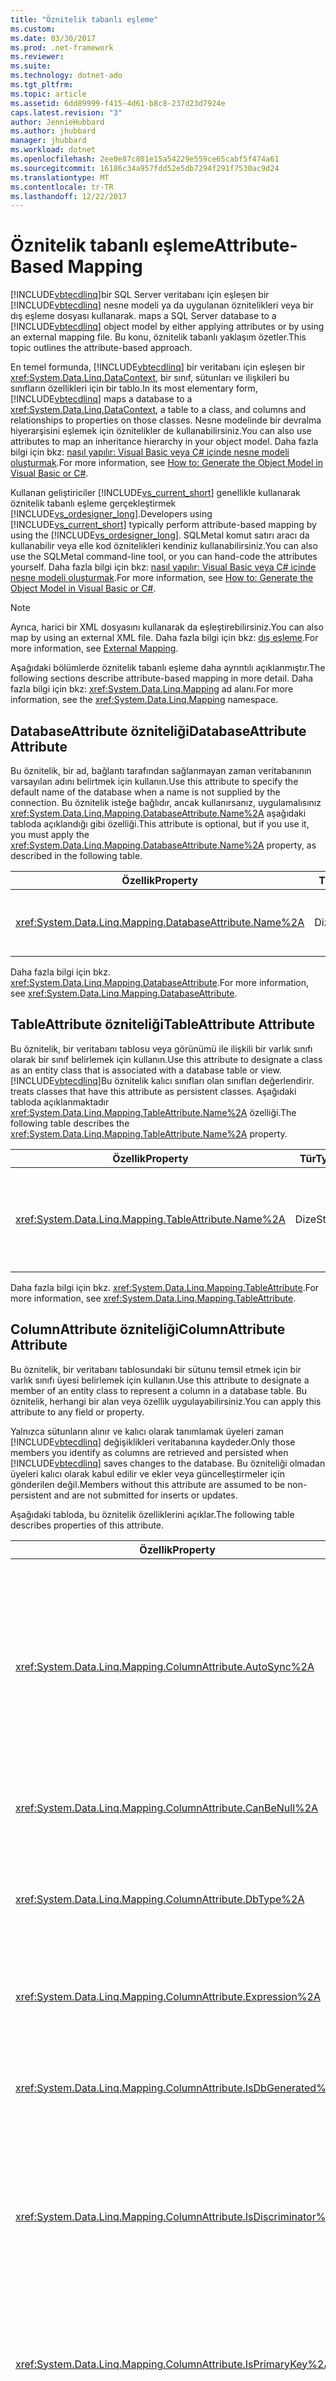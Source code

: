 ```yaml
---
title: "Öznitelik tabanlı eşleme"
ms.custom: 
ms.date: 03/30/2017
ms.prod: .net-framework
ms.reviewer: 
ms.suite: 
ms.technology: dotnet-ado
ms.tgt_pltfrm: 
ms.topic: article
ms.assetid: 6dd89999-f415-4d61-b8c8-237d23d7924e
caps.latest.revision: "3"
author: JennieHubbard
ms.author: jhubbard
manager: jhubbard
ms.workload: dotnet
ms.openlocfilehash: 2ee0e87c801e15a54229e559ce65cabf5f474a61
ms.sourcegitcommit: 16186c34a957fdd52e5db7294f291f7530ac9d24
ms.translationtype: MT
ms.contentlocale: tr-TR
ms.lasthandoff: 12/22/2017
---
```

# <a name="attribute-based-mapping"></a><span data-ttu-id="518e0-102">Öznitelik tabanlı eşleme</span><span class="sxs-lookup"><span data-stu-id="518e0-102">Attribute-Based Mapping</span></span>
[!INCLUDE[vbtecdlinq](../../../../../../includes/vbtecdlinq-md.md)]<span data-ttu-id="518e0-103">bir SQL Server veritabanı için eşleşen bir [!INCLUDE[vbtecdlinq](../../../../../../includes/vbtecdlinq-md.md)] nesne modeli ya da uygulanan öznitelikleri veya bir dış eşleme dosyası kullanarak.</span><span class="sxs-lookup"><span data-stu-id="518e0-103"> maps a SQL Server database to a [!INCLUDE[vbtecdlinq](../../../../../../includes/vbtecdlinq-md.md)] object model by either applying attributes or by using an external mapping file.</span></span> <span data-ttu-id="518e0-104">Bu konu, öznitelik tabanlı yaklaşım özetler.</span><span class="sxs-lookup"><span data-stu-id="518e0-104">This topic outlines the attribute-based approach.</span></span>  
  
 <span data-ttu-id="518e0-105">En temel formunda, [!INCLUDE[vbtecdlinq](../../../../../../includes/vbtecdlinq-md.md)] bir veritabanı için eşleşen bir <xref:System.Data.Linq.DataContext>, bir sınıf, sütunları ve ilişkileri bu sınıfların özellikleri için bir tablo.</span><span class="sxs-lookup"><span data-stu-id="518e0-105">In its most elementary form, [!INCLUDE[vbtecdlinq](../../../../../../includes/vbtecdlinq-md.md)] maps a database to a <xref:System.Data.Linq.DataContext>, a table to a class, and columns and relationships to properties on those classes.</span></span> <span data-ttu-id="518e0-106">Nesne modelinde bir devralma hiyerarşisini eşlemek için öznitelikler de kullanabilirsiniz.</span><span class="sxs-lookup"><span data-stu-id="518e0-106">You can also use attributes to map an inheritance hierarchy in your object model.</span></span> <span data-ttu-id="518e0-107">Daha fazla bilgi için bkz: [nasıl yapılır: Visual Basic veya C# içinde nesne modeli oluşturmak](../../../../../../docs/framework/data/adonet/sql/linq/how-to-generate-the-object-model-in-visual-basic-or-csharp.md).</span><span class="sxs-lookup"><span data-stu-id="518e0-107">For more information, see [How to: Generate the Object Model in Visual Basic or C#](../../../../../../docs/framework/data/adonet/sql/linq/how-to-generate-the-object-model-in-visual-basic-or-csharp.md).</span></span>  
  
 <span data-ttu-id="518e0-108">Kullanan geliştiriciler [!INCLUDE[vs_current_short](../../../../../../includes/vs-current-short-md.md)] genellikle kullanarak öznitelik tabanlı eşleme gerçekleştirmek [!INCLUDE[vs_ordesigner_long](../../../../../../includes/vs-ordesigner-long-md.md)].</span><span class="sxs-lookup"><span data-stu-id="518e0-108">Developers using [!INCLUDE[vs_current_short](../../../../../../includes/vs-current-short-md.md)] typically perform attribute-based mapping by using the [!INCLUDE[vs_ordesigner_long](../../../../../../includes/vs-ordesigner-long-md.md)].</span></span> <span data-ttu-id="518e0-109">SQLMetal komut satırı aracı da kullanabilir veya elle kod öznitelikleri kendiniz kullanabilirsiniz.</span><span class="sxs-lookup"><span data-stu-id="518e0-109">You can also use the SQLMetal command-line tool, or you can hand-code the attributes yourself.</span></span> <span data-ttu-id="518e0-110">Daha fazla bilgi için bkz: [nasıl yapılır: Visual Basic veya C# içinde nesne modeli oluşturmak](../../../../../../docs/framework/data/adonet/sql/linq/how-to-generate-the-object-model-in-visual-basic-or-csharp.md).</span><span class="sxs-lookup"><span data-stu-id="518e0-110">For more information, see [How to: Generate the Object Model in Visual Basic or C#](../../../../../../docs/framework/data/adonet/sql/linq/how-to-generate-the-object-model-in-visual-basic-or-csharp.md).</span></span>  
  
> [!NOTE]
>  <span data-ttu-id="518e0-111">Ayrıca, harici bir XML dosyasını kullanarak da eşleştirebilirsiniz.</span><span class="sxs-lookup"><span data-stu-id="518e0-111">You can also map by using an external XML file.</span></span> <span data-ttu-id="518e0-112">Daha fazla bilgi için bkz: [dış eşleme](../../../../../../docs/framework/data/adonet/sql/linq/external-mapping.md).</span><span class="sxs-lookup"><span data-stu-id="518e0-112">For more information, see [External Mapping](../../../../../../docs/framework/data/adonet/sql/linq/external-mapping.md).</span></span>  
  
 <span data-ttu-id="518e0-113">Aşağıdaki bölümlerde öznitelik tabanlı eşleme daha ayrıntılı açıklanmıştır.</span><span class="sxs-lookup"><span data-stu-id="518e0-113">The following sections describe attribute-based mapping in more detail.</span></span> <span data-ttu-id="518e0-114">Daha fazla bilgi için bkz: <xref:System.Data.Linq.Mapping> ad alanı.</span><span class="sxs-lookup"><span data-stu-id="518e0-114">For more information, see the <xref:System.Data.Linq.Mapping> namespace.</span></span>  
  
## <a name="databaseattribute-attribute"></a><span data-ttu-id="518e0-115">DatabaseAttribute özniteliği</span><span class="sxs-lookup"><span data-stu-id="518e0-115">DatabaseAttribute Attribute</span></span>  
 <span data-ttu-id="518e0-116">Bu öznitelik, bir ad, bağlantı tarafından sağlanmayan zaman veritabanının varsayılan adını belirtmek için kullanın.</span><span class="sxs-lookup"><span data-stu-id="518e0-116">Use this attribute to specify the default name of the database when a name is not supplied by the connection.</span></span> <span data-ttu-id="518e0-117">Bu öznitelik isteğe bağlıdır, ancak kullanırsanız, uygulamalısınız <xref:System.Data.Linq.Mapping.DatabaseAttribute.Name%2A> aşağıdaki tabloda açıklandığı gibi özelliği.</span><span class="sxs-lookup"><span data-stu-id="518e0-117">This attribute is optional, but if you use it, you must apply the <xref:System.Data.Linq.Mapping.DatabaseAttribute.Name%2A> property, as described in the following table.</span></span>  
  
|<span data-ttu-id="518e0-118">Özellik</span><span class="sxs-lookup"><span data-stu-id="518e0-118">Property</span></span>|<span data-ttu-id="518e0-119">Tür</span><span class="sxs-lookup"><span data-stu-id="518e0-119">Type</span></span>|<span data-ttu-id="518e0-120">Varsayılan</span><span class="sxs-lookup"><span data-stu-id="518e0-120">Default</span></span>|<span data-ttu-id="518e0-121">Açıklama</span><span class="sxs-lookup"><span data-stu-id="518e0-121">Description</span></span>|  
|--------------|----------|-------------|-----------------|  
|<xref:System.Data.Linq.Mapping.DatabaseAttribute.Name%2A>|<span data-ttu-id="518e0-122">Dize</span><span class="sxs-lookup"><span data-stu-id="518e0-122">String</span></span>|<span data-ttu-id="518e0-123">Bkz:<xref:System.Data.Linq.Mapping.DatabaseAttribute.Name%2A></span><span class="sxs-lookup"><span data-stu-id="518e0-123">See <xref:System.Data.Linq.Mapping.DatabaseAttribute.Name%2A></span></span>|<span data-ttu-id="518e0-124">İle kullanılan kendi <xref:System.Data.Linq.Mapping.DatabaseAttribute.Name%2A> özelliği, veritabanı adını belirtir.</span><span class="sxs-lookup"><span data-stu-id="518e0-124">Used with its <xref:System.Data.Linq.Mapping.DatabaseAttribute.Name%2A> property, specifies the name of the database.</span></span>|  
  
 <span data-ttu-id="518e0-125">Daha fazla bilgi için bkz. <xref:System.Data.Linq.Mapping.DatabaseAttribute>.</span><span class="sxs-lookup"><span data-stu-id="518e0-125">For more information, see <xref:System.Data.Linq.Mapping.DatabaseAttribute>.</span></span>  
  
## <a name="tableattribute-attribute"></a><span data-ttu-id="518e0-126">TableAttribute özniteliği</span><span class="sxs-lookup"><span data-stu-id="518e0-126">TableAttribute Attribute</span></span>  
 <span data-ttu-id="518e0-127">Bu öznitelik, bir veritabanı tablosu veya görünümü ile ilişkili bir varlık sınıfı olarak bir sınıf belirlemek için kullanın.</span><span class="sxs-lookup"><span data-stu-id="518e0-127">Use this attribute to designate a class as an entity class that is associated with a database table or view.</span></span> [!INCLUDE[vbtecdlinq](../../../../../../includes/vbtecdlinq-md.md)]<span data-ttu-id="518e0-128">Bu öznitelik kalıcı sınıfları olan sınıfları değerlendirir.</span><span class="sxs-lookup"><span data-stu-id="518e0-128"> treats classes that have this attribute as persistent classes.</span></span> <span data-ttu-id="518e0-129">Aşağıdaki tabloda açıklanmaktadır <xref:System.Data.Linq.Mapping.TableAttribute.Name%2A> özelliği.</span><span class="sxs-lookup"><span data-stu-id="518e0-129">The following table describes the <xref:System.Data.Linq.Mapping.TableAttribute.Name%2A> property.</span></span>  
  
|<span data-ttu-id="518e0-130">Özellik</span><span class="sxs-lookup"><span data-stu-id="518e0-130">Property</span></span>|<span data-ttu-id="518e0-131">Tür</span><span class="sxs-lookup"><span data-stu-id="518e0-131">Type</span></span>|<span data-ttu-id="518e0-132">Varsayılan</span><span class="sxs-lookup"><span data-stu-id="518e0-132">Default</span></span>|<span data-ttu-id="518e0-133">Açıklama</span><span class="sxs-lookup"><span data-stu-id="518e0-133">Description</span></span>|  
|--------------|----------|-------------|-----------------|  
|<xref:System.Data.Linq.Mapping.TableAttribute.Name%2A>|<span data-ttu-id="518e0-134">Dize</span><span class="sxs-lookup"><span data-stu-id="518e0-134">String</span></span>|<span data-ttu-id="518e0-135">Sınıf adı olarak aynı dize</span><span class="sxs-lookup"><span data-stu-id="518e0-135">Same string as class name</span></span>|<span data-ttu-id="518e0-136">Bir sınıf, bir veritabanı tablosu ile ilişkilendirilmiş bir varlık sınıfı olarak belirler.</span><span class="sxs-lookup"><span data-stu-id="518e0-136">Designates a class as an entity class associated with a database table.</span></span>|  
  
 <span data-ttu-id="518e0-137">Daha fazla bilgi için bkz. <xref:System.Data.Linq.Mapping.TableAttribute>.</span><span class="sxs-lookup"><span data-stu-id="518e0-137">For more information, see <xref:System.Data.Linq.Mapping.TableAttribute>.</span></span>  
  
## <a name="columnattribute-attribute"></a><span data-ttu-id="518e0-138">ColumnAttribute özniteliği</span><span class="sxs-lookup"><span data-stu-id="518e0-138">ColumnAttribute Attribute</span></span>  
 <span data-ttu-id="518e0-139">Bu öznitelik, bir veritabanı tablosundaki bir sütunu temsil etmek için bir varlık sınıfı üyesi belirlemek için kullanın.</span><span class="sxs-lookup"><span data-stu-id="518e0-139">Use this attribute to designate a member of an entity class to represent a column in a database table.</span></span> <span data-ttu-id="518e0-140">Bu öznitelik, herhangi bir alan veya özellik uygulayabilirsiniz.</span><span class="sxs-lookup"><span data-stu-id="518e0-140">You can apply this attribute to any field or property.</span></span>  
  
 <span data-ttu-id="518e0-141">Yalnızca sütunların alınır ve kalıcı olarak tanımlamak üyeleri zaman [!INCLUDE[vbtecdlinq](../../../../../../includes/vbtecdlinq-md.md)] değişiklikleri veritabanına kaydeder.</span><span class="sxs-lookup"><span data-stu-id="518e0-141">Only those members you identify as columns are retrieved and persisted when [!INCLUDE[vbtecdlinq](../../../../../../includes/vbtecdlinq-md.md)] saves changes to the database.</span></span> <span data-ttu-id="518e0-142">Bu özniteliği olmadan üyeleri kalıcı olarak kabul edilir ve ekler veya güncelleştirmeler için gönderilen değil.</span><span class="sxs-lookup"><span data-stu-id="518e0-142">Members without this attribute are assumed to be non-persistent and are not submitted for inserts or updates.</span></span>  
  
 <span data-ttu-id="518e0-143">Aşağıdaki tabloda, bu öznitelik özelliklerini açıklar.</span><span class="sxs-lookup"><span data-stu-id="518e0-143">The following table describes properties of this attribute.</span></span>  
  
|<span data-ttu-id="518e0-144">Özellik</span><span class="sxs-lookup"><span data-stu-id="518e0-144">Property</span></span>|<span data-ttu-id="518e0-145">Tür</span><span class="sxs-lookup"><span data-stu-id="518e0-145">Type</span></span>|<span data-ttu-id="518e0-146">Varsayılan</span><span class="sxs-lookup"><span data-stu-id="518e0-146">Default</span></span>|<span data-ttu-id="518e0-147">Açıklama</span><span class="sxs-lookup"><span data-stu-id="518e0-147">Description</span></span>|  
|--------------|----------|-------------|-----------------|  
|<xref:System.Data.Linq.Mapping.ColumnAttribute.AutoSync%2A>|<span data-ttu-id="518e0-148">AutoSync</span><span class="sxs-lookup"><span data-stu-id="518e0-148">AutoSync</span></span>|<span data-ttu-id="518e0-149">Hiçbir zaman</span><span class="sxs-lookup"><span data-stu-id="518e0-149">Never</span></span>|<span data-ttu-id="518e0-150">Ortak dil çalışma zamanı (CLR) değerini almak için bir ekleme veya güncelleştirme işlemi sonra bildirir.</span><span class="sxs-lookup"><span data-stu-id="518e0-150">Instructs the common language runtime (CLR) to retrieve the value after an insert or update operation.</span></span><br /><br /> <span data-ttu-id="518e0-151">Seçenekler: Her zaman, hiçbir zaman, in, eklerken.</span><span class="sxs-lookup"><span data-stu-id="518e0-151">Options: Always, Never, OnUpdate, OnInsert.</span></span>|  
|<xref:System.Data.Linq.Mapping.ColumnAttribute.CanBeNull%2A>|<span data-ttu-id="518e0-152">Boole değeri</span><span class="sxs-lookup"><span data-stu-id="518e0-152">Boolean</span></span>|`true`|<span data-ttu-id="518e0-153">Bir sütunu null değerler içerebilir gösterir.</span><span class="sxs-lookup"><span data-stu-id="518e0-153">Indicates that a column can contain null values.</span></span>|  
|<xref:System.Data.Linq.Mapping.ColumnAttribute.DbType%2A>|<span data-ttu-id="518e0-154">Dize</span><span class="sxs-lookup"><span data-stu-id="518e0-154">String</span></span>|<span data-ttu-id="518e0-155">Çıkarsanan veritabanı sütun türü</span><span class="sxs-lookup"><span data-stu-id="518e0-155">Inferred database column type</span></span>|<span data-ttu-id="518e0-156">Veritabanı türleri ve değiştiricileri veritabanı sütununun türünü belirtmek için kullanır.</span><span class="sxs-lookup"><span data-stu-id="518e0-156">Uses database types and modifiers to specify the type of the database column.</span></span>|  
|<xref:System.Data.Linq.Mapping.ColumnAttribute.Expression%2A>|<span data-ttu-id="518e0-157">Dize</span><span class="sxs-lookup"><span data-stu-id="518e0-157">String</span></span>|<span data-ttu-id="518e0-158">boş</span><span class="sxs-lookup"><span data-stu-id="518e0-158">Empty</span></span>|<span data-ttu-id="518e0-159">Hesaplanmış bir sütun bir veritabanında tanımlar.</span><span class="sxs-lookup"><span data-stu-id="518e0-159">Defines a computed column in a database.</span></span>|  
|<xref:System.Data.Linq.Mapping.ColumnAttribute.IsDbGenerated%2A>|<span data-ttu-id="518e0-160">Boole değeri</span><span class="sxs-lookup"><span data-stu-id="518e0-160">Boolean</span></span>|`false`|<span data-ttu-id="518e0-161">Bir sütun veritabanı otomatik oluşturur değerleri içerdiğini gösterir.</span><span class="sxs-lookup"><span data-stu-id="518e0-161">Indicates that a column contains values that the database auto-generates.</span></span>|  
|<xref:System.Data.Linq.Mapping.ColumnAttribute.IsDiscriminator%2A>|<span data-ttu-id="518e0-162">Boole değeri</span><span class="sxs-lookup"><span data-stu-id="518e0-162">Boolean</span></span>|`false`|<span data-ttu-id="518e0-163">Sütun için bir Ayrıştırıcıyı değer içerdiğini gösterir bir [!INCLUDE[vbtecdlinq](../../../../../../includes/vbtecdlinq-md.md)] Devralma Hiyerarşisi.</span><span class="sxs-lookup"><span data-stu-id="518e0-163">Indicates that the column contains a discriminator value for a [!INCLUDE[vbtecdlinq](../../../../../../includes/vbtecdlinq-md.md)] inheritance hierarchy.</span></span>|  
|<xref:System.Data.Linq.Mapping.ColumnAttribute.IsPrimaryKey%2A>|<span data-ttu-id="518e0-164">Boole değeri</span><span class="sxs-lookup"><span data-stu-id="518e0-164">Boolean</span></span>|`false`|<span data-ttu-id="518e0-165">Bu sınıf üyesi veya birincil anahtarlar tablosunun parçası olan bir sütunu temsil ettiğini belirtir.</span><span class="sxs-lookup"><span data-stu-id="518e0-165">Specifies that this class member represents a column that is or is part of the primary keys of the table.</span></span>|  
|<xref:System.Data.Linq.Mapping.ColumnAttribute.IsVersion%2A>|<span data-ttu-id="518e0-166">Boole değeri</span><span class="sxs-lookup"><span data-stu-id="518e0-166">Boolean</span></span>|`false`|<span data-ttu-id="518e0-167">Üyenin sütun türü veritabanı zaman damgası veya sürüm numarası tanımlar.</span><span class="sxs-lookup"><span data-stu-id="518e0-167">Identifies the column type of the member as a database timestamp or version number.</span></span>|  
|<xref:System.Data.Linq.Mapping.ColumnAttribute.UpdateCheck%2A>|<span data-ttu-id="518e0-168">UpdateCheck</span><span class="sxs-lookup"><span data-stu-id="518e0-168">UpdateCheck</span></span>|<span data-ttu-id="518e0-169">`Always`, sürece <xref:System.Data.Linq.Mapping.ColumnAttribute.IsVersion%2A> olan `true` üyesi için</span><span class="sxs-lookup"><span data-stu-id="518e0-169">`Always`, unless <xref:System.Data.Linq.Mapping.ColumnAttribute.IsVersion%2A> is `true` for a member</span></span>|<span data-ttu-id="518e0-170">Belirtir nasıl [!INCLUDE[vbtecdlinq](../../../../../../includes/vbtecdlinq-md.md)] iyimser eşzamanlılık çakışmalarını algılama yaklaşıyor.</span><span class="sxs-lookup"><span data-stu-id="518e0-170">Specifies how [!INCLUDE[vbtecdlinq](../../../../../../includes/vbtecdlinq-md.md)] approaches the detection of optimistic concurrency conflicts.</span></span>|  
  
 <span data-ttu-id="518e0-171">Daha fazla bilgi için bkz. <xref:System.Data.Linq.Mapping.ColumnAttribute>.</span><span class="sxs-lookup"><span data-stu-id="518e0-171">For more information, see <xref:System.Data.Linq.Mapping.ColumnAttribute>.</span></span>  
  
> [!NOTE]
>  <span data-ttu-id="518e0-172">AssociationAttribute ve ColumnAttribute depolama özellik değerleri büyük küçük harf duyarlıdır.</span><span class="sxs-lookup"><span data-stu-id="518e0-172">AssociationAttribute and ColumnAttribute Storage property values are case sensitive.</span></span> <span data-ttu-id="518e0-173">Örneğin, öznitelikte AssociationAttribute.Storage özelliği için kullanılan değerler başka bir yerde kod içinde kullanılan karşılık gelen özellik adları söz konusu eşleştiğinden emin olun.</span><span class="sxs-lookup"><span data-stu-id="518e0-173">For example, ensure that values used in the attribute for the AssociationAttribute.Storage property match the case for the corresponding property names used elsewhere in the code.</span></span> <span data-ttu-id="518e0-174">Bu, tüm .NET programlama dili için olanlar genellikle büyük dahil olmak üzere küçük harf duyarlı, olmayan geçerlidir [!INCLUDE[vb_current_short](../../../../../../includes/vb-current-short-md.md)].</span><span class="sxs-lookup"><span data-stu-id="518e0-174">This applies to all .NET programming languages, even those which are not typically case sensitive, including [!INCLUDE[vb_current_short](../../../../../../includes/vb-current-short-md.md)].</span></span> <span data-ttu-id="518e0-175">Depo özelliği hakkında daha fazla bilgi için bkz: <xref:System.Data.Linq.Mapping.DataAttribute.Storage%2A?displayProperty=nameWithType>.</span><span class="sxs-lookup"><span data-stu-id="518e0-175">For more information about the Storage property, see <xref:System.Data.Linq.Mapping.DataAttribute.Storage%2A?displayProperty=nameWithType>.</span></span>  
  
## <a name="associationattribute-attribute"></a><span data-ttu-id="518e0-176">AssociationAttribute özniteliği</span><span class="sxs-lookup"><span data-stu-id="518e0-176">AssociationAttribute Attribute</span></span>  
 <span data-ttu-id="518e0-177">Bu öznitelik, bir ilişki veritabanındaki yabancı anahtarı için birincil anahtar ilişkisi gibi göstermek için bir özellik belirlemek için kullanın.</span><span class="sxs-lookup"><span data-stu-id="518e0-177">Use this attribute to designate a property to represent an association in the database, such as a foreign key to primary key relationship.</span></span> <span data-ttu-id="518e0-178">İlişkiler hakkında daha fazla bilgi için bkz: [nasıl yapılır: eşleme veritabanı ilişkileri](../../../../../../docs/framework/data/adonet/sql/linq/how-to-map-database-relationships.md).</span><span class="sxs-lookup"><span data-stu-id="518e0-178">For more information about relationships, see [How to: Map Database Relationships](../../../../../../docs/framework/data/adonet/sql/linq/how-to-map-database-relationships.md).</span></span>  
  
 <span data-ttu-id="518e0-179">Aşağıdaki tabloda, bu öznitelik özelliklerini açıklar.</span><span class="sxs-lookup"><span data-stu-id="518e0-179">The following table describes properties of this attribute.</span></span>  
  
|<span data-ttu-id="518e0-180">Özellik</span><span class="sxs-lookup"><span data-stu-id="518e0-180">Property</span></span>|<span data-ttu-id="518e0-181">Tür</span><span class="sxs-lookup"><span data-stu-id="518e0-181">Type</span></span>|<span data-ttu-id="518e0-182">Varsayılan</span><span class="sxs-lookup"><span data-stu-id="518e0-182">Default</span></span>|<span data-ttu-id="518e0-183">Açıklama</span><span class="sxs-lookup"><span data-stu-id="518e0-183">Description</span></span>|  
|--------------|----------|-------------|-----------------|  
|<xref:System.Data.Linq.Mapping.AssociationAttribute.DeleteOnNull%2A>|<span data-ttu-id="518e0-184">Boole değeri</span><span class="sxs-lookup"><span data-stu-id="518e0-184">Boolean</span></span>|`false`|<span data-ttu-id="518e0-185">İlişkilendirme ayarlandığında, yabancı anahtar üyeleri olan tüm null ilişkilendirme yerleştirildiğinde, nesneyi siler null.</span><span class="sxs-lookup"><span data-stu-id="518e0-185">When placed on an association whose foreign key members are all non-nullable, deletes the object when the association is set to null.</span></span>|  
|<xref:System.Data.Linq.Mapping.AssociationAttribute.DeleteRule%2A>|<span data-ttu-id="518e0-186">Dize</span><span class="sxs-lookup"><span data-stu-id="518e0-186">String</span></span>|<span data-ttu-id="518e0-187">Yok.</span><span class="sxs-lookup"><span data-stu-id="518e0-187">None</span></span>|<span data-ttu-id="518e0-188">Silme davranışı ilişki ekler.</span><span class="sxs-lookup"><span data-stu-id="518e0-188">Adds delete behavior to an association.</span></span>|  
|<xref:System.Data.Linq.Mapping.AssociationAttribute.IsForeignKey%2A>|<span data-ttu-id="518e0-189">Boole değeri</span><span class="sxs-lookup"><span data-stu-id="518e0-189">Boolean</span></span>|`false`|<span data-ttu-id="518e0-190">TRUE ise, bir veritabanı ilişkisi temsil eden bir ilişki yabancı anahtar olarak üye belirler.</span><span class="sxs-lookup"><span data-stu-id="518e0-190">If true, designates the member as the foreign key in an association representing a database relationship.</span></span>|  
|<xref:System.Data.Linq.Mapping.AssociationAttribute.IsUnique%2A>|<span data-ttu-id="518e0-191">Boole değeri</span><span class="sxs-lookup"><span data-stu-id="518e0-191">Boolean</span></span>|`false`|<span data-ttu-id="518e0-192">TRUE ise, yabancı anahtar benzersizlik kısıtlamasını gösterir.</span><span class="sxs-lookup"><span data-stu-id="518e0-192">If true, indicates a uniqueness constraint on the foreign key.</span></span>|  
|<xref:System.Data.Linq.Mapping.AssociationAttribute.OtherKey%2A>|<span data-ttu-id="518e0-193">Dize</span><span class="sxs-lookup"><span data-stu-id="518e0-193">String</span></span>|<span data-ttu-id="518e0-194">İlgili sınıf kimliği</span><span class="sxs-lookup"><span data-stu-id="518e0-194">ID of the related class</span></span>|<span data-ttu-id="518e0-195">İlişkinin diğer taraftaki anahtar değerleri olarak hedef varlık sınıfı bir veya daha fazla üyesi belirler.</span><span class="sxs-lookup"><span data-stu-id="518e0-195">Designates one or more members of the target entity class as key values on the other side of the association.</span></span>|  
|<xref:System.Data.Linq.Mapping.AssociationAttribute.ThisKey%2A>|<span data-ttu-id="518e0-196">Dize</span><span class="sxs-lookup"><span data-stu-id="518e0-196">String</span></span>|<span data-ttu-id="518e0-197">İçeren sınıf kimliği</span><span class="sxs-lookup"><span data-stu-id="518e0-197">ID of the containing class</span></span>|<span data-ttu-id="518e0-198">Bu varlık sınıfı üyeleri bu ilişkilendirmeyi tarafındaki anahtar değerlerini temsil edecek şekilde belirler.</span><span class="sxs-lookup"><span data-stu-id="518e0-198">Designates members of this entity class to represent the key values on this side of the association.</span></span>|  
  
 <span data-ttu-id="518e0-199">Daha fazla bilgi için bkz. <xref:System.Data.Linq.Mapping.AssociationAttribute>.</span><span class="sxs-lookup"><span data-stu-id="518e0-199">For more information, see <xref:System.Data.Linq.Mapping.AssociationAttribute>.</span></span>  
  
> [!NOTE]
>  <span data-ttu-id="518e0-200">AssociationAttribute ve ColumnAttribute depolama özellik değerleri büyük küçük harf duyarlıdır.</span><span class="sxs-lookup"><span data-stu-id="518e0-200">AssociationAttribute and ColumnAttribute Storage property values are case sensitive.</span></span> <span data-ttu-id="518e0-201">Örneğin, öznitelikte AssociationAttribute.Storage özelliği için kullanılan değerler başka bir yerde kod içinde kullanılan karşılık gelen özellik adları söz konusu eşleştiğinden emin olun.</span><span class="sxs-lookup"><span data-stu-id="518e0-201">For example, ensure that values used in the attribute for the AssociationAttribute.Storage property match the case for the corresponding property names used elsewhere in the code.</span></span> <span data-ttu-id="518e0-202">Bu, tüm .NET programlama dili için olanlar genellikle büyük dahil olmak üzere küçük harf duyarlı, olmayan geçerlidir [!INCLUDE[vb_current_short](../../../../../../includes/vb-current-short-md.md)].</span><span class="sxs-lookup"><span data-stu-id="518e0-202">This applies to all .NET programming languages, even those which are not typically case sensitive, including [!INCLUDE[vb_current_short](../../../../../../includes/vb-current-short-md.md)].</span></span> <span data-ttu-id="518e0-203">Depo özelliği hakkında daha fazla bilgi için bkz: <xref:System.Data.Linq.Mapping.DataAttribute.Storage%2A?displayProperty=nameWithType>.</span><span class="sxs-lookup"><span data-stu-id="518e0-203">For more information about the Storage property, see <xref:System.Data.Linq.Mapping.DataAttribute.Storage%2A?displayProperty=nameWithType>.</span></span>  
  
## <a name="inheritancemappingattribute-attribute"></a><span data-ttu-id="518e0-204">InheritanceMappingAttribute özniteliği</span><span class="sxs-lookup"><span data-stu-id="518e0-204">InheritanceMappingAttribute Attribute</span></span>  
 <span data-ttu-id="518e0-205">Bu öznitelik, bir devralma hiyerarşisini eşlemek için kullanın.</span><span class="sxs-lookup"><span data-stu-id="518e0-205">Use this attribute to map an inheritance hierarchy.</span></span>  
  
 <span data-ttu-id="518e0-206">Aşağıdaki tabloda, bu öznitelik özelliklerini açıklar.</span><span class="sxs-lookup"><span data-stu-id="518e0-206">The following table describes properties of this attribute.</span></span>  
  
|<span data-ttu-id="518e0-207">Özellik</span><span class="sxs-lookup"><span data-stu-id="518e0-207">Property</span></span>|<span data-ttu-id="518e0-208">Tür</span><span class="sxs-lookup"><span data-stu-id="518e0-208">Type</span></span>|<span data-ttu-id="518e0-209">Varsayılan</span><span class="sxs-lookup"><span data-stu-id="518e0-209">Default</span></span>|<span data-ttu-id="518e0-210">Açıklama</span><span class="sxs-lookup"><span data-stu-id="518e0-210">Description</span></span>|  
|--------------|----------|-------------|-----------------|  
|<xref:System.Data.Linq.Mapping.InheritanceMappingAttribute.Code%2A>|<span data-ttu-id="518e0-211">Dize</span><span class="sxs-lookup"><span data-stu-id="518e0-211">String</span></span>|<span data-ttu-id="518e0-212">Yok.</span><span class="sxs-lookup"><span data-stu-id="518e0-212">None.</span></span> <span data-ttu-id="518e0-213">Değer sağlanmalıdır.</span><span class="sxs-lookup"><span data-stu-id="518e0-213">Value must be supplied.</span></span>|<span data-ttu-id="518e0-214">Ayrıştırıcı kodu değerini belirtir.</span><span class="sxs-lookup"><span data-stu-id="518e0-214">Specifies the code value of the discriminator.</span></span>|  
|<xref:System.Data.Linq.Mapping.InheritanceMappingAttribute.IsDefault%2A>|<span data-ttu-id="518e0-215">Boole değeri</span><span class="sxs-lookup"><span data-stu-id="518e0-215">Boolean</span></span>|`false`|<span data-ttu-id="518e0-216">Ayrıştırıcı değer deposunda belirtilen değerlerden biri eşleştiğinde true ise, bu tür bir nesne örneği oluşturur.</span><span class="sxs-lookup"><span data-stu-id="518e0-216">If true, instantiates an object of this type when no discriminator value in the store matches any one of the specified values.</span></span>|  
|<xref:System.Data.Linq.Mapping.InheritanceMappingAttribute.Type%2A>|<span data-ttu-id="518e0-217">Tür</span><span class="sxs-lookup"><span data-stu-id="518e0-217">Type</span></span>|<span data-ttu-id="518e0-218">Yok.</span><span class="sxs-lookup"><span data-stu-id="518e0-218">None.</span></span> <span data-ttu-id="518e0-219">Değer sağlanmalıdır.</span><span class="sxs-lookup"><span data-stu-id="518e0-219">Value must be supplied.</span></span>|<span data-ttu-id="518e0-220">Hiyerarşi içinde sınıf türünü belirtir.</span><span class="sxs-lookup"><span data-stu-id="518e0-220">Specifies the type of the class in the hierarchy.</span></span>|  
  
 <span data-ttu-id="518e0-221">Daha fazla bilgi için bkz. <xref:System.Data.Linq.Mapping.InheritanceMappingAttribute>.</span><span class="sxs-lookup"><span data-stu-id="518e0-221">For more information, see <xref:System.Data.Linq.Mapping.InheritanceMappingAttribute>.</span></span>  
  
## <a name="functionattribute-attribute"></a><span data-ttu-id="518e0-222">FunctionAttribute özniteliği</span><span class="sxs-lookup"><span data-stu-id="518e0-222">FunctionAttribute Attribute</span></span>  
 <span data-ttu-id="518e0-223">Bu öznitelik, bir saklı yordam veya kullanıcı tanımlı işlev veritabanındaki temsil eden olarak bir yöntem belirtmek için kullanın.</span><span class="sxs-lookup"><span data-stu-id="518e0-223">Use this attribute to designate a method as representing a stored procedure or user-defined function in the database.</span></span>  
  
 <span data-ttu-id="518e0-224">Aşağıdaki tabloda, bu öznitelik özelliklerini açıklar.</span><span class="sxs-lookup"><span data-stu-id="518e0-224">The following table describes the properties of this attribute.</span></span>  
  
|<span data-ttu-id="518e0-225">Özellik</span><span class="sxs-lookup"><span data-stu-id="518e0-225">Property</span></span>|<span data-ttu-id="518e0-226">Tür</span><span class="sxs-lookup"><span data-stu-id="518e0-226">Type</span></span>|<span data-ttu-id="518e0-227">Varsayılan</span><span class="sxs-lookup"><span data-stu-id="518e0-227">Default</span></span>|<span data-ttu-id="518e0-228">Açıklama</span><span class="sxs-lookup"><span data-stu-id="518e0-228">Description</span></span>|  
|--------------|----------|-------------|-----------------|  
|<xref:System.Data.Linq.Mapping.FunctionAttribute.IsComposable%2A>|<span data-ttu-id="518e0-229">Boole değeri</span><span class="sxs-lookup"><span data-stu-id="518e0-229">Boolean</span></span>|`false`|<span data-ttu-id="518e0-230">Yanlışsa, bir saklı yordam için eşlemeyi gösterir.</span><span class="sxs-lookup"><span data-stu-id="518e0-230">If false, indicates mapping to a stored procedure.</span></span> <span data-ttu-id="518e0-231">TRUE ise, kullanıcı tanımlı bir işlev eşleme gösterir.</span><span class="sxs-lookup"><span data-stu-id="518e0-231">If true, indicates mapping to a user-defined function.</span></span>|  
|<xref:System.Data.Linq.Mapping.FunctionAttribute.Name%2A>|<span data-ttu-id="518e0-232">Dize</span><span class="sxs-lookup"><span data-stu-id="518e0-232">String</span></span>|<span data-ttu-id="518e0-233">Veritabanı adı olarak aynı dize</span><span class="sxs-lookup"><span data-stu-id="518e0-233">Same string as name in the database</span></span>|<span data-ttu-id="518e0-234">Saklı yordam veya kullanıcı tanımlı işlev adını belirtir.</span><span class="sxs-lookup"><span data-stu-id="518e0-234">Specifies the name of the stored procedure or user-defined function.</span></span>|  
  
 <span data-ttu-id="518e0-235">Daha fazla bilgi için bkz. <xref:System.Data.Linq.Mapping.FunctionAttribute>.</span><span class="sxs-lookup"><span data-stu-id="518e0-235">For more information, see <xref:System.Data.Linq.Mapping.FunctionAttribute>.</span></span>  
  
## <a name="parameterattribute-attribute"></a><span data-ttu-id="518e0-236">ParameterAttribute özniteliği</span><span class="sxs-lookup"><span data-stu-id="518e0-236">ParameterAttribute Attribute</span></span>  
 <span data-ttu-id="518e0-237">Saklı yordam yöntemleri giriş parametrelerine eşleştirmek için bu öznitelik kullanın.</span><span class="sxs-lookup"><span data-stu-id="518e0-237">Use this attribute to map input parameters on stored procedure methods.</span></span>  
  
 <span data-ttu-id="518e0-238">Aşağıdaki tabloda, bu öznitelik özelliklerini açıklar.</span><span class="sxs-lookup"><span data-stu-id="518e0-238">The following table describes properties of this attribute.</span></span>  
  
|<span data-ttu-id="518e0-239">Özellik</span><span class="sxs-lookup"><span data-stu-id="518e0-239">Property</span></span>|<span data-ttu-id="518e0-240">Tür</span><span class="sxs-lookup"><span data-stu-id="518e0-240">Type</span></span>|<span data-ttu-id="518e0-241">Varsayılan</span><span class="sxs-lookup"><span data-stu-id="518e0-241">Default</span></span>|<span data-ttu-id="518e0-242">Açıklama</span><span class="sxs-lookup"><span data-stu-id="518e0-242">Description</span></span>|  
|--------------|----------|-------------|-----------------|  
|<xref:System.Data.Linq.Mapping.ParameterAttribute.DbType%2A>|<span data-ttu-id="518e0-243">Dize</span><span class="sxs-lookup"><span data-stu-id="518e0-243">String</span></span>|<span data-ttu-id="518e0-244">Yok.</span><span class="sxs-lookup"><span data-stu-id="518e0-244">None</span></span>|<span data-ttu-id="518e0-245">Veritabanı türünü belirtir.</span><span class="sxs-lookup"><span data-stu-id="518e0-245">Specifies database type.</span></span>|  
|<xref:System.Data.Linq.Mapping.ParameterAttribute.Name%2A>|<span data-ttu-id="518e0-246">Dize</span><span class="sxs-lookup"><span data-stu-id="518e0-246">String</span></span>|<span data-ttu-id="518e0-247">Aynı dize veritabanı parametre adı olarak</span><span class="sxs-lookup"><span data-stu-id="518e0-247">Same string as parameter name in database</span></span>|<span data-ttu-id="518e0-248">Parametresi için bir ad belirtir.</span><span class="sxs-lookup"><span data-stu-id="518e0-248">Specifies a name for the parameter.</span></span>|  
  
 <span data-ttu-id="518e0-249">Daha fazla bilgi için bkz. <xref:System.Data.Linq.Mapping.ParameterAttribute>.</span><span class="sxs-lookup"><span data-stu-id="518e0-249">For more information, see <xref:System.Data.Linq.Mapping.ParameterAttribute>.</span></span>  
  
## <a name="resulttypeattribute-attribute"></a><span data-ttu-id="518e0-250">ResultTypeAttribute özniteliği</span><span class="sxs-lookup"><span data-stu-id="518e0-250">ResultTypeAttribute Attribute</span></span>  
 <span data-ttu-id="518e0-251">Bu öznitelik, bir sonuç türü belirtmek için kullanın.</span><span class="sxs-lookup"><span data-stu-id="518e0-251">Use this attribute to specify a result type.</span></span>  
  
 <span data-ttu-id="518e0-252">Aşağıdaki tabloda, bu öznitelik özelliklerini açıklar.</span><span class="sxs-lookup"><span data-stu-id="518e0-252">The following table describes properties of this attribute.</span></span>  
  
|<span data-ttu-id="518e0-253">Özellik</span><span class="sxs-lookup"><span data-stu-id="518e0-253">Property</span></span>|<span data-ttu-id="518e0-254">Tür</span><span class="sxs-lookup"><span data-stu-id="518e0-254">Type</span></span>|<span data-ttu-id="518e0-255">Varsayılan</span><span class="sxs-lookup"><span data-stu-id="518e0-255">Default</span></span>|<span data-ttu-id="518e0-256">Açıklama</span><span class="sxs-lookup"><span data-stu-id="518e0-256">Description</span></span>|  
|--------------|----------|-------------|-----------------|  
|<xref:System.Data.Linq.Mapping.ResultTypeAttribute.Type%2A>|<span data-ttu-id="518e0-257">Tür</span><span class="sxs-lookup"><span data-stu-id="518e0-257">Type</span></span>|<span data-ttu-id="518e0-258">(Hiçbiri)</span><span class="sxs-lookup"><span data-stu-id="518e0-258">(None)</span></span>|<span data-ttu-id="518e0-259">Döndüren saklı yordamları eşlenen yöntemlerinde kullanılan <xref:System.Data.Linq.IMultipleResults>.</span><span class="sxs-lookup"><span data-stu-id="518e0-259">Used on methods mapped to stored procedures that return <xref:System.Data.Linq.IMultipleResults>.</span></span> <span data-ttu-id="518e0-260">Saklı yordam için geçerli veya beklenen tür eşlemeleri bildirir.</span><span class="sxs-lookup"><span data-stu-id="518e0-260">Declares the valid or expected type mappings for the stored procedure.</span></span>|  
  
 <span data-ttu-id="518e0-261">Daha fazla bilgi için bkz. <xref:System.Data.Linq.Mapping.ResultTypeAttribute>.</span><span class="sxs-lookup"><span data-stu-id="518e0-261">For more information, see <xref:System.Data.Linq.Mapping.ResultTypeAttribute>.</span></span>  
  
## <a name="dataattribute-attribute"></a><span data-ttu-id="518e0-262">DataAttribute özniteliği</span><span class="sxs-lookup"><span data-stu-id="518e0-262">DataAttribute Attribute</span></span>  
 <span data-ttu-id="518e0-263">Bu öznitelik adları ve özel depolama alanları belirtmek için kullanın.</span><span class="sxs-lookup"><span data-stu-id="518e0-263">Use this attribute to specify names and private storage fields.</span></span>  
  
 <span data-ttu-id="518e0-264">Aşağıdaki tabloda, bu öznitelik özelliklerini açıklar.</span><span class="sxs-lookup"><span data-stu-id="518e0-264">The following table describes properties of this attribute.</span></span>  
  
|<span data-ttu-id="518e0-265">Özellik</span><span class="sxs-lookup"><span data-stu-id="518e0-265">Property</span></span>|<span data-ttu-id="518e0-266">Tür</span><span class="sxs-lookup"><span data-stu-id="518e0-266">Type</span></span>|<span data-ttu-id="518e0-267">Varsayılan</span><span class="sxs-lookup"><span data-stu-id="518e0-267">Default</span></span>|<span data-ttu-id="518e0-268">Açıklama</span><span class="sxs-lookup"><span data-stu-id="518e0-268">Description</span></span>|  
|--------------|----------|-------------|-----------------|  
|<xref:System.Data.Linq.Mapping.DataAttribute.Name%2A>|<span data-ttu-id="518e0-269">Dize</span><span class="sxs-lookup"><span data-stu-id="518e0-269">String</span></span>|<span data-ttu-id="518e0-270">Veritabanı adı ile aynı</span><span class="sxs-lookup"><span data-stu-id="518e0-270">Same as name in database</span></span>|<span data-ttu-id="518e0-271">Tablo, sütun ve benzeri adını belirtir.</span><span class="sxs-lookup"><span data-stu-id="518e0-271">Specifies the name of the table, column, and so on.</span></span>|  
|<xref:System.Data.Linq.Mapping.DataAttribute.Storage%2A>|<span data-ttu-id="518e0-272">Dize</span><span class="sxs-lookup"><span data-stu-id="518e0-272">String</span></span>|<span data-ttu-id="518e0-273">Ortak erişimciler</span><span class="sxs-lookup"><span data-stu-id="518e0-273">Public accessors</span></span>|<span data-ttu-id="518e0-274">Temel alınan depolama alanının adını belirtir.</span><span class="sxs-lookup"><span data-stu-id="518e0-274">Specifies the name of the underlying storage field.</span></span>|  
  
 <span data-ttu-id="518e0-275">Daha fazla bilgi için bkz. <xref:System.Data.Linq.Mapping.DataAttribute>.</span><span class="sxs-lookup"><span data-stu-id="518e0-275">For more information, see <xref:System.Data.Linq.Mapping.DataAttribute>.</span></span>  
  
## <a name="see-also"></a><span data-ttu-id="518e0-276">Ayrıca Bkz.</span><span class="sxs-lookup"><span data-stu-id="518e0-276">See Also</span></span>  
 [<span data-ttu-id="518e0-277">Başvuru</span><span class="sxs-lookup"><span data-stu-id="518e0-277">Reference</span></span>](../../../../../../docs/framework/data/adonet/sql/linq/reference.md)
